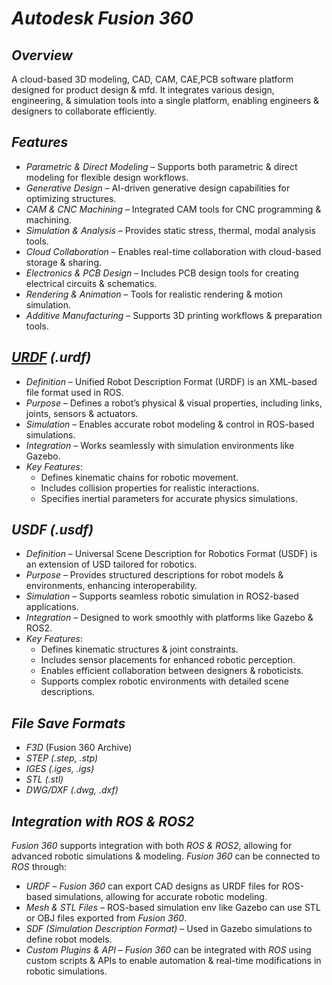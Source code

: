 
# *Autodesk Fusion 360*

## *Overview*
A cloud-based 3D modeling, CAD, CAM, CAE,PCB  software platform designed for product design & mfd. It integrates various design, engineering, & simulation tools into a single platform, enabling engineers & designers to collaborate efficiently.

## *Features*
- *Parametric & Direct Modeling* – Supports both parametric & direct modeling for flexible design workflows.
- *Generative Design* – AI-driven generative design capabilities for optimizing structures.
- *CAM & CNC Machining* – Integrated CAM tools for CNC programming & machining.
- *Simulation & Analysis* – Provides static stress, thermal, modal analysis tools.
- *Cloud Collaboration* – Enables real-time collaboration with cloud-based storage & sharing.
- *Electronics & PCB Design* – Includes PCB design tools for creating electrical circuits & schematics.
- *Rendering & Animation* – Tools for realistic rendering & motion simulation.
- *Additive Manufacturing* – Supports 3D printing workflows & preparation tools.

## *[URDF](https://github.com/RISHABH12005/Fusion360/tree/main/URDF) (.urdf)*
- *Definition* – Unified Robot Description Format (URDF) is an XML-based file format used in ROS.
- *Purpose* – Defines a robot’s physical & visual properties, including links, joints, sensors & actuators.
- *Simulation* – Enables accurate robot modeling & control in ROS-based simulations.
- *Integration* – Works seamlessly with simulation environments like Gazebo.
- *Key Features*:
  - Defines kinematic chains for robotic movement.
  - Includes collision properties for realistic interactions.
  - Specifies inertial parameters for accurate physics simulations.

## *USDF (.usdf)*
- *Definition* – Universal Scene Description for Robotics Format (USDF) is an extension of USD tailored for robotics.
- *Purpose* – Provides structured descriptions for robot models & environments, enhancing interoperability.
- *Simulation* – Supports seamless robotic simulation in ROS2-based applications.
- *Integration* – Designed to work smoothly with platforms like Gazebo & ROS2.
- *Key Features*:
  - Defines kinematic structures & joint constraints.
  - Includes sensor placements for enhanced robotic perception.
  - Enables efficient collaboration between designers & roboticists.
  - Supports complex robotic environments with detailed scene descriptions.

## *File Save Formats*
- *F3D* (Fusion 360 Archive)
- *STEP (.step, .stp)*
- *IGES (.iges, .igs)*
- *STL (.stl)*
- *DWG/DXF (.dwg, .dxf)*

## *Integration with ROS & ROS2*
*Fusion 360* supports integration with both *ROS & ROS2*, allowing for advanced robotic simulations & modeling.
*Fusion 360* can be connected to *ROS* through:
- *URDF* – *Fusion 360* can export CAD designs as URDF files for ROS-based simulations, allowing for accurate robotic modeling.
- *Mesh & STL Files* – ROS-based simulation env like Gazebo can use STL or OBJ files exported from *Fusion 360*.
- *SDF (Simulation Description Format)* – Used in Gazebo simulations to define robot models.
- *Custom Plugins & API* – *Fusion 360* can be integrated with *ROS* using custom scripts & APIs to enable automation & real-time modifications in robotic simulations.
